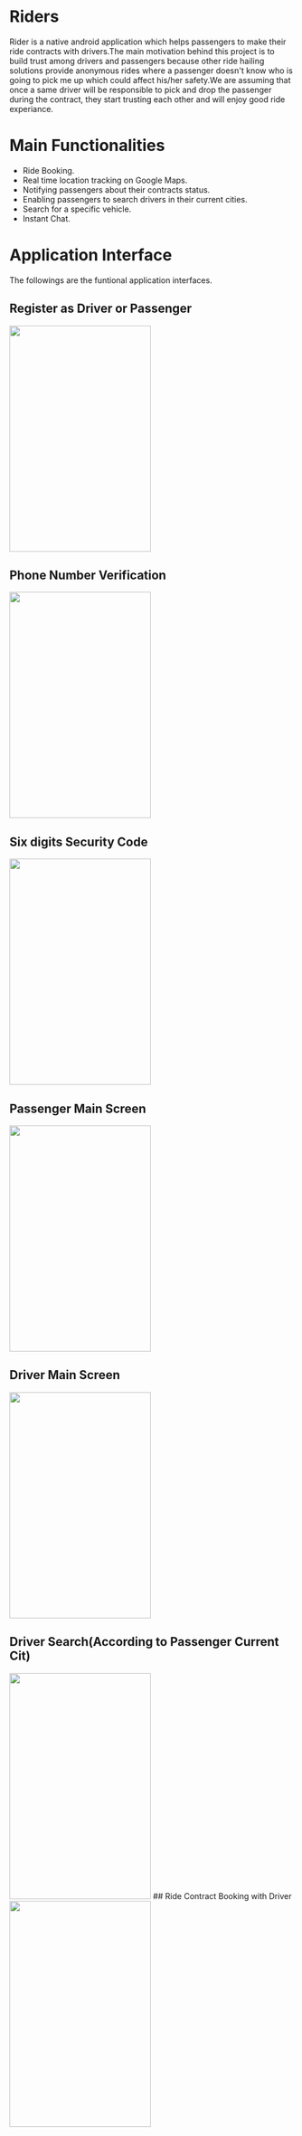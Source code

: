 # Riders
Rider is a native android application which helps passengers to make their ride contracts with drivers.The main motivation behind this project is to build trust among drivers and passengers because other ride hailing solutions provide anonymous rides where a passenger doesn't know who is going to pick me up which could affect his/her safety.We are assuming that once a same driver will be responsible to pick and drop the passenger during the contract, they start trusting each other and will enjoy good ride experiance.
# Main Functionalities
- Ride Booking.
- Real time location tracking on Google Maps.
- Notifying passengers about their contracts status.
- Enabling passengers to search drivers in their current cities.
- Search for a specific vehicle.
- Instant Chat. 
# Application Interface
The followings are the funtional application interfaces.
## Register as Driver or Passenger
<img src="https://user-images.githubusercontent.com/18638795/40890748-2b0182fc-6794-11e8-9a7e-3b059b6db444.png" height="400" width="250">

## Phone Number Verification
<img src="https://user-images.githubusercontent.com/18638795/40890796-1dc6e70c-6795-11e8-9bbc-199fece2271b.png" height="400" width="250">

## Six digits Security Code
<img src="https://user-images.githubusercontent.com/18638795/40890813-737a9c2a-6795-11e8-9d43-c82c8c323f1d.JPG" height="400" width="250">

## Passenger Main Screen
<img src="https://user-images.githubusercontent.com/18638795/40891061-1718622e-6799-11e8-9544-8e649fbcd6f8.png" height="400" width="250">

## Driver Main Screen
<img src="https://user-images.githubusercontent.com/18638795/40891095-ac268a62-6799-11e8-9f04-824c2f5c4d96.png" height="400" width="250">

## Driver Search(According to Passenger Current Cit)
<img src="https://user-images.githubusercontent.com/18638795/40891144-2c6353b8-679a-11e8-9290-b23b36d896b7.png" height="400" width="250">
## Ride Contract Booking with Driver
<img src="https://user-images.githubusercontent.com/18638795/40891208-01d46b04-679b-11e8-8b1d-30126e031673.png" height="400" width="250">
